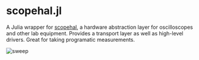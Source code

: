# scopehal.jl

A Julia wrapper for [scopehal](https://github.com/azonenberg/scopehal), a hardware abstraction layer for oscilloscopes and other lab equipment.
Provides a transport layer as well as high-level drivers. Great for taking programatic measurements.

![sweep](https://user-images.githubusercontent.com/168609/131690093-30e78a3b-f5f8-49b0-9ddf-ee20f2384cc6.png)
